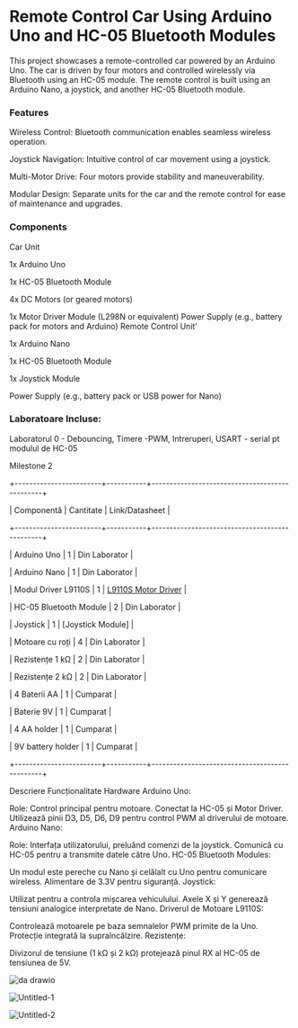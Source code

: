 # Remote Control Car Using Arduino Uno and HC-05 Bluetooth Modules
This project showcases a remote-controlled car powered by an Arduino Uno. The car is driven by four motors and controlled wirelessly 
via Bluetooth using an HC-05 module. The remote control is built using an Arduino Nano, a joystick, and another HC-05 Bluetooth module.

### Features
Wireless Control: Bluetooth communication enables seamless wireless operation.

Joystick Navigation: Intuitive control of car movement using a joystick.

Multi-Motor Drive: Four motors provide stability and maneuverability.

Modular Design: Separate units for the car and the remote control for ease of maintenance and upgrades.

### Components

Car Unit

1x Arduino Uno

1x HC-05 Bluetooth Module

4x DC Motors (or geared motors)

1x Motor Driver Module (L298N or equivalent)
Power Supply (e.g., battery pack for motors and Arduino)
Remote Control Unit'

1x Arduino Nano

1x HC-05 Bluetooth Module

1x Joystick Module

Power Supply (e.g., battery pack or USB power for Nano)

### Laboratoare Incluse:

Laboratorul 0 - Debouncing, 
Timere -PWM, 
Intreruperi, 
USART - serial pt modulul de HC-05

Milestone 2

+------------------------+-----------+-----------------------------------------------+

| Componentă             | Cantitate | Link/Datasheet                               |

+------------------------+-----------+-----------------------------------------------+

| Arduino Uno            | 1         | Din Laborator                                |

| Arduino Nano           | 1         | Din Laborator                                |

| Modul Driver L9110S    | 1         | [L9110S Motor Driver](https://www.optimusdigital.ro/ro/drivere-de-motoare-cu-perii/8246-modul-driver.html) |

| HC-05 Bluetooth Module | 2         | Din Laborator                                |

| Joystick               | 1         | [Joystick Module]                            |

| Motoare cu roți        | 4         | Din Laborator                                |

| Rezistențe 1 kΩ        | 2         | Din Laborator                                |

| Rezistențe 2 kΩ        | 2         | Din Laborator                                |

| 4 Baterii AA           | 1         | Cumparat                                     |

| Baterie 9V             | 1         | Cumparat                                     |

| 4 AA holder            | 1         |  Cumparat                                    |

| 9V battery holder      | 1         |  Cumparat                                    |

+------------------------+-----------+-----------------------------------------------+


Descriere Funcționalitate Hardware
Arduino Uno:

Role: Control principal pentru motoare.
Conectat la HC-05 și Motor Driver.
Utilizează pinii D3, D5, D6, D9 pentru control PWM al driverului de motoare.
Arduino Nano:

Role: Interfața utilizatorului, preluând comenzi de la joystick.
Comunică cu HC-05 pentru a transmite datele către Uno.
HC-05 Bluetooth Modules:

Un modul este pereche cu Nano și celălalt cu Uno pentru comunicare wireless.
Alimentare de 3.3V pentru siguranță.
Joystick:

Utilizat pentru a controla mișcarea vehiculului.
Axele X și Y generează tensiuni analogice interpretate de Nano.
Driverul de Motoare L9110S:

Controlează motoarele pe baza semnalelor PWM primite de la Uno.
Protecție integrată la supraîncălzire.
Rezistențe:

Divizorul de tensiune (1 kΩ și 2 kΩ) protejează pinul RX al HC-05 de tensiunea de 5V.

![da drawio](https://github.com/user-attachments/assets/ba46bee0-4e1b-4eda-b60d-caa85a0d1365)

![Untitled-1](https://github.com/user-attachments/assets/578c5c6f-dabf-4f33-9b2c-88b621720a55)


![Untitled-2](https://github.com/user-attachments/assets/013f9625-f279-495e-bda3-a06927e7652d)


